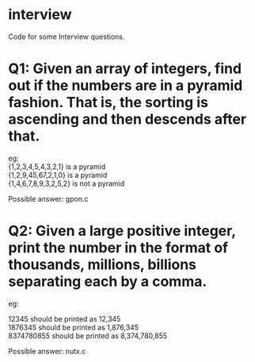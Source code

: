 # interview
Code for some Interview questions.

# Q1: Given an array of integers, find out if the numbers are in a pyramid fashion. That is, the sorting is ascending and then descends after that.

eg: <br>
{1,2,3,4,5,4,3,2,1} is a pyramid<br>
{1,2,9,45,67,2,1,0} is a pyramid<br>
{1,4,6,7,8,9,3,2,5,2} is not a pyramid<br>

Possible answer: gpon.c

# Q2: Given a large positive integer, print the number in the format of thousands, millions, billions separating each by a comma.

eg: <br>

12345 should be printed as 12,345<br>
1876345 should be printed as 1,876,345<br>
8374780855 should be printed as 8,374,780,855<br>

Possible answer: nutx.c
